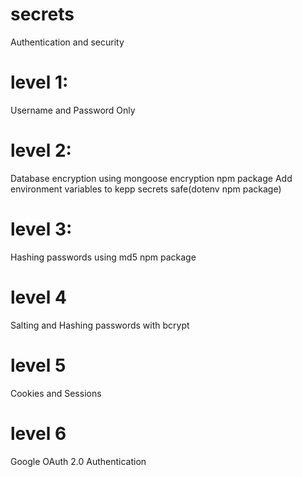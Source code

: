 # secrets
Authentication and security
# level 1:
Username and Password Only
# level 2:
Database encryption using mongoose encryption npm package
Add environment variables to kepp secrets safe(dotenv npm package)
# level 3:
Hashing passwords using md5 npm package
<!-- hacking 101 -->
# level 4
Salting and Hashing passwords with bcrypt
<!-- what are cookies and sessions?
using passport.js to add cookies and sessions -->
# level 5
Cookies and Sessions
# level 6
Google OAuth 2.0 Authentication